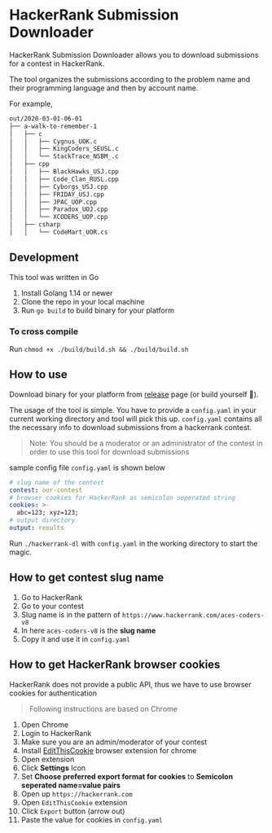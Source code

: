 # HackerRank Submission Downloader

HackerRank Submission Downloader allows you to download submissions for a contest
in HackerRank.

The tool organizes the submissions according to the problem name and their programming language and then by account name.

For example,

```bash
out/2020-03-01-06-01
├── a-walk-to-remember-1
│   ├── c
│   │   ├── Cygnus_UOK.c
│   │   ├── KingCoders_SEUSL.c
│   │   └── StackTrace_NSBM_.c
│   ├── cpp
│   │   ├── BlackHawks_USJ.cpp
│   │   ├── Code_Clan_RUSL.cpp
│   │   ├── Cyborgs_USJ.cpp
│   │   ├── FRIDAY_USJ.cpp
│   │   ├── JPAC_UOP.cpp
│   │   ├── Paradox_UOJ.cpp
│   │   └── XCODERS_UOP.cpp
│   ├── csharp
│   │   └── CodeMart_UOR.cs
```

## Development

This tool was written in Go

1. Install Golang 1.14 or newer
2. Clone the repo in your local machine
3. Run `go build` to build binary for your platform

### To cross compile

Run `chmod +x ./build/build.sh && ./build/build.sh`

## How to use

Download binary for your platform from [release](https://github.com/kasvith/hackerrank-dl/releases) page (or build yourself :hammer:).

The usage of the tool is simple. You have to provide a `config.yaml` in your current working directory and tool will pick this up. `config.yaml` contains all the necessary info to download submissions from a hackerrank contest.

> Note: You should be a moderator or an administrator of the contest in order to use this tool for download submissions

sample config file `config.yaml` is shown below

```yaml
# slug name of the contest
contest: our-contest
# browser cookies for HackerRank as semicolon seperated string
cookies: >-
  abc=123; xyz=123;
# output directory
output: results
```

Run `./hackerrank-dl` with `config.yaml` in the working directory to start the magic.

## How to get contest slug name

1. Go to HackerRank
2. Go to your contest
3. Slug name is in the pattern of `https://www.hackerrank.com/aces-coders-v8`
4. In here `aces-coders-v8` is the **slug name**
5. Copy it and use it in `config.yaml`

## How to get HackerRank browser cookies

HackerRank does not provide a public API, thus we have to use browser cookies for authentication

> Following instructions are based on Chrome

1. Open Chrome
2. Login to HackerRank
3. Make sure you are an admin/moderator of your contest
4. Install [EditThisCookie](https://chrome.google.com/webstore/detail/editthiscookie/fngmhnnpilhplaeedifhccceomclgfbg/related?utm_source=chrome-ntp-icon) browser extension for chrome
5. Open extension
6. Click **Settings** Icon
7. Set **Choose preferred export format for cookies** to **Semicolon seperated name=value pairs**
8. Open up `https://hackerrank.com`
9. Open `EditThisCookie` extension
10. Click `Export` button (arrow out)
11. Paste the value for cookies in `config.yaml`
